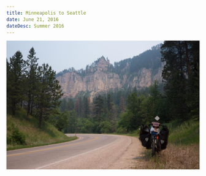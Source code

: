 ```yaml
---
title: Minneapolis to Seattle
date: June 21, 2016
dateDesc: Summer 2016
---
```


![](/images/west/P1030401.jpg)
